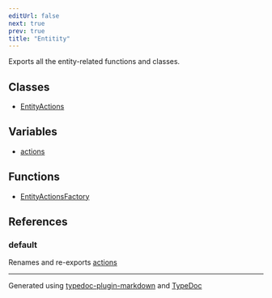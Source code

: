 ```yaml
---
editUrl: false
next: true
prev: true
title: "Entitity"
---
```


Exports all the entity-related functions and classes.

## Classes

- [EntityActions](/api/namespaces/entitity/classes/entityactions/)

## Variables

- [actions](/api/namespaces/entitity/variables/actions/)

## Functions

- [EntityActionsFactory](/api/namespaces/entitity/functions/entityactionsfactory/)

## References

### default

Renames and re-exports [actions](/api/namespaces/entitity/variables/actions/)

***

Generated using [typedoc-plugin-markdown](https://www.npmjs.com/package/typedoc-plugin-markdown) and [TypeDoc](https://typedoc.org/)
